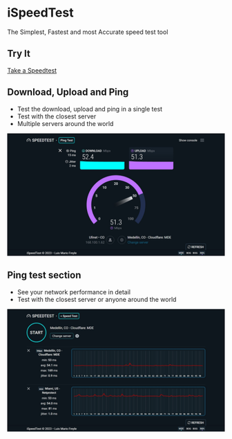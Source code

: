 # iSpeedTest
The Simplest, Fastest and most Accurate speed test tool

## Try It
[Take a Speedtest](https://ispeedtest.xyz/)

## Download, Upload and Ping
* Test the download, upload and ping in a single test
* Test with the closest server
* Multiple servers around the world

![Screenshot](https://raw.githubusercontent.com/mariofreyle/speedtest/master/screenshots/main-2.jpg)

## Ping test section
* See your network performance in detail
* Test with the closest server or anyone around the world

![Screenshot](https://raw.githubusercontent.com/mariofreyle/speedtest/master/screenshots/ping-2.jpg)
